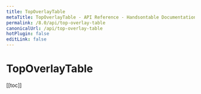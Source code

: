 ```yaml
---
title: TopOverlayTable
metaTitle: TopOverlayTable - API Reference - Handsontable Documentation
permalink: /8.0/api/top-overlay-table
canonicalUrl: /api/top-overlay-table
hotPlugin: false
editLink: false
---
```


# TopOverlayTable

[[toc]]

